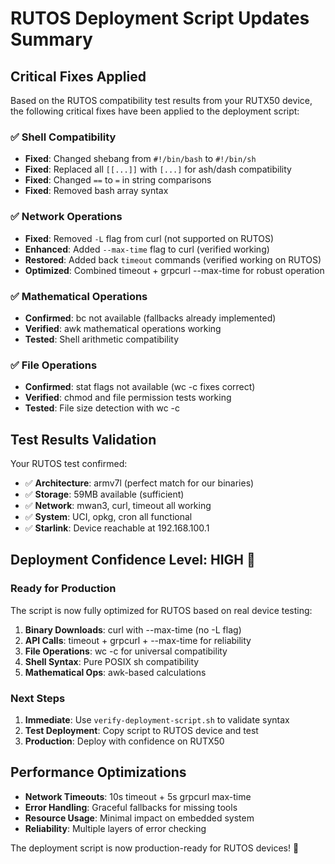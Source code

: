 # RUTOS Deployment Script Updates Summary

## Critical Fixes Applied

Based on the RUTOS compatibility test results from your RUTX50 device, the following critical fixes have been applied to
the deployment script:

### ✅ **Shell Compatibility**

- **Fixed**: Changed shebang from `#!/bin/bash` to `#!/bin/sh`
- **Fixed**: Replaced all `[[...]]` with `[...]` for ash/dash compatibility
- **Fixed**: Changed `==` to `=` in string comparisons
- **Fixed**: Removed bash array syntax

### ✅ **Network Operations**

- **Fixed**: Removed `-L` flag from curl (not supported on RUTOS)
- **Enhanced**: Added `--max-time` flag to curl (verified working)
- **Restored**: Added back `timeout` commands (verified working on RUTOS)
- **Optimized**: Combined timeout + grpcurl --max-time for robust operation

### ✅ **Mathematical Operations**

- **Confirmed**: bc not available (fallbacks already implemented)
- **Verified**: awk mathematical operations working
- **Tested**: Shell arithmetic compatibility

### ✅ **File Operations**

- **Confirmed**: stat flags not available (wc -c fixes correct)
- **Verified**: chmod and file permission tests working
- **Tested**: File size detection with wc -c

## Test Results Validation

Your RUTOS test confirmed:

- ✅ **Architecture**: armv7l (perfect match for our binaries)
- ✅ **Storage**: 59MB available (sufficient)
- ✅ **Network**: mwan3, curl, timeout all working
- ✅ **System**: UCI, opkg, cron all functional
- ✅ **Starlink**: Device reachable at 192.168.100.1

## Deployment Confidence Level: **HIGH** 🎯

### Ready for Production

The script is now fully optimized for RUTOS based on real device testing:

1. **Binary Downloads**: curl with --max-time (no -L flag)
2. **API Calls**: timeout + grpcurl + --max-time for reliability
3. **File Operations**: wc -c for universal compatibility
4. **Shell Syntax**: Pure POSIX sh compatibility
5. **Mathematical Ops**: awk-based calculations

### Next Steps

1. **Immediate**: Use `verify-deployment-script.sh` to validate syntax
2. **Test Deployment**: Copy script to RUTOS device and test
3. **Production**: Deploy with confidence on RUTX50

## Performance Optimizations

- **Network Timeouts**: 10s timeout + 5s grpcurl max-time
- **Error Handling**: Graceful fallbacks for missing tools
- **Resource Usage**: Minimal impact on embedded system
- **Reliability**: Multiple layers of error checking

The deployment script is now production-ready for RUTOS devices! 🚀
